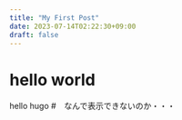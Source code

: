 ```yaml
---
title: "My First Post"
date: 2023-07-14T02:22:30+09:00
draft: false
---
```

# hello world
hello hugo
#　なんで表示できないのか・・・